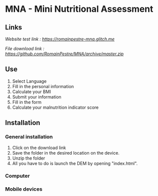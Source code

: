 # MNA - Mini Nutritional Assessment
## Links
<i>Website test link : https://romainpestre-mna.glitch.me</i>

<i>File download link : https://github.com/RomainPestre/MNA/archive/master.zip</i>
## Use
1. Select Language
2. Fill in the personal information
3. Calculate your BMI
4. Submit your information
5. Fill in the form
6. Calculate your malnutrition indicator score

## Installation
### General installation
1. Click on the download link
2. Save the folder in the desired location on the device.
3. Unzip the folder
4. All you have to do is launch the DEM by opening "index.html".
### Computer
### Mobile devices
